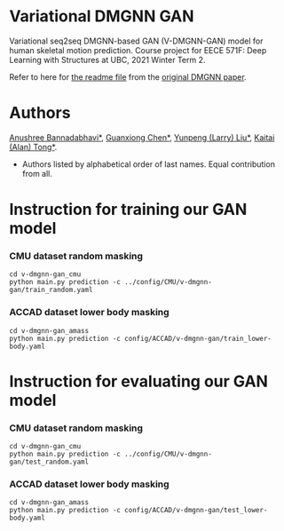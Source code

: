 Variational DMGNN GAN
==============================

Variational seq2seq DMGNN-based GAN (V-DMGNN-GAN) model for human skeletal motion prediction. Course project for EECE 571F: Deep Learning with Structures at UBC, 2021 Winter Term 2.

Refer to here for [the readme file](README_DMGNN.md) from the [original DMGNN paper](https://arxiv.org/abs/2003.08802).

# Authors
[Anushree Bannadabhavi*](https://www.linkedin.com/in/anushree-bannadabhavi-585435122/?originalSubdomain=ca), [Guanxiong Chen*](https://www.linkedin.com/in/guanxiongchen/), [Yunpeng (Larry) Liu*](https://www.linkedin.com/in/larry-liu-323b51126/), [Kaitai (Alan) Tong*](https://www.linkedin.com/in/alan-tong/).

* Authors listed by alphabetical order of last names. Equal contribution from all.

# Instruction for training our GAN model
### CMU dataset random masking
```
cd v-dmgnn-gan_cmu
python main.py prediction -c ../config/CMU/v-dmgnn-gan/train_random.yaml
```
### ACCAD dataset lower body masking
```
cd v-dmgnn-gan_amass
python main.py prediction -c config/ACCAD/v-dmgnn-gan/train_lower-body.yaml
```

# Instruction for evaluating our GAN model
### CMU dataset random masking
```
cd v-dmgnn-gan_cmu
python main.py prediction -c ../config/CMU/v-dmgnn-gan/test_random.yaml
```
### ACCAD dataset lower body masking
```
cd v-dmgnn-gan_amass
python main.py prediction -c config/ACCAD/v-dmgnn-gan/test_lower-body.yaml
```
